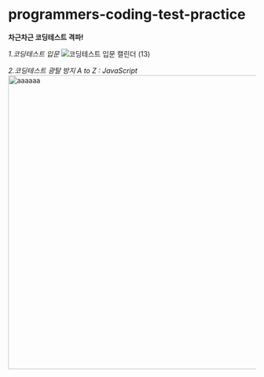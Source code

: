 # programmers-coding-test-practice

**차근차근 코딩테스트 격파!**

_1.코딩테스트 입문_
![코딩테스트 입문 캘린더 (13)](https://user-images.githubusercontent.com/91243651/218669364-8962dd45-313b-4bf4-827c-43c50af0cd0b.png)


_2.코딩테스트 광탈 방지 A to Z : JavaScript_
<img width="599" alt="aaaaaa" src="https://user-images.githubusercontent.com/91243651/218670981-366894f4-4d51-4da8-b794-8fc1e8e342e9.png">
